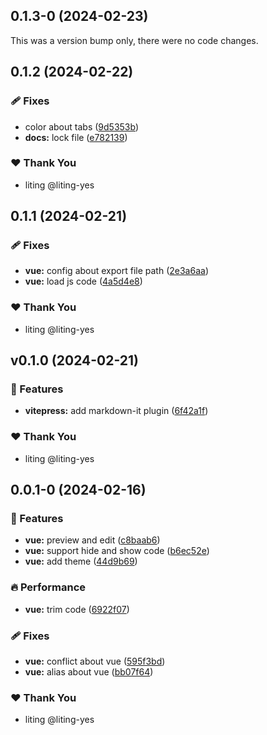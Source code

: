 ## 0.1.3-0 (2024-02-23)

This was a version bump only, there were no code changes.

## 0.1.2 (2024-02-22)

### 🩹 Fixes

- color about tabs ([9d5353b](https://github.com/liting-yes/sandboxrun/commit/9d5353b))
- **docs:** lock file ([e782139](https://github.com/liting-yes/sandboxrun/commit/e782139))

### ❤️ Thank You

- liting @liting-yes

## 0.1.1 (2024-02-21)

### 🩹 Fixes

- **vue:** config about export file path ([2e3a6aa](https://github.com/liting-yes/sandboxrun/commit/2e3a6aa))
- **vue:** load js code ([4a5d4e8](https://github.com/liting-yes/sandboxrun/commit/4a5d4e8))

### ❤️ Thank You

- liting @liting-yes

## v0.1.0 (2024-02-21)

### 🚀 Features

- **vitepress:** add markdown-it plugin ([6f42a1f](https://github.com/liting-yes/sandboxrun/commit/6f42a1f))

### ❤️ Thank You

- liting @liting-yes

## 0.0.1-0 (2024-02-16)

### 🚀 Features

- **vue:** preview and edit ([c8baab6](https://github.com/liting-yes/sandboxrun/commit/c8baab6))
- **vue:** support hide and show code ([b6ec52e](https://github.com/liting-yes/sandboxrun/commit/b6ec52e))
- **vue:** add theme ([44d9b69](https://github.com/liting-yes/sandboxrun/commit/44d9b69))

### 🔥 Performance

- **vue:** trim code ([6922f07](https://github.com/liting-yes/sandboxrun/commit/6922f07))

### 🩹 Fixes

- **vue:** conflict about vue ([595f3bd](https://github.com/liting-yes/sandboxrun/commit/595f3bd))
- **vue:** alias about vue ([bb07f64](https://github.com/liting-yes/sandboxrun/commit/bb07f64))

### ❤️ Thank You

- liting @liting-yes

